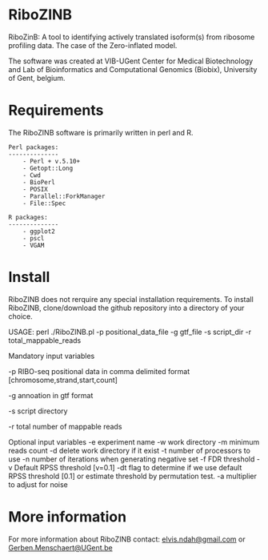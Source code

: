 # RiboZINB
RiboZinB: A tool to identifying actively translated isoform(s) from ribosome profiling data. The case of the Zero-inflated model.

The software was created at VIB-UGent Center for Medical Biotechnology and Lab of Bioinformatics and Computational Genomics (Biobix), University of Gent, belgium.


# Requirements

The RiboZINB software is primarily written in perl and R.

	Perl packages:
	--------------
		- Perl + v.5.10+
		- Getopt::Long
		- Cwd	
		- BioPerl
		- POSIX
		- Parallel::ForkManager
		- File::Spec
		
	R packages:
	--------------
		- ggplot2
		- pscl
		- VGAM

	
# Install

RiboZINB does not rerquire any special installation requirements. To install RiboZINB, clone/download the github repository into a directory of your choice.

USAGE: perl ./RiboZINB.pl -p positional_data_file -g gtf_file -s script_dir -r total_mappable_reads



Mandatory input variables
	<p>-p	RIBO-seq positional data in comma delimited format [chromosome,strand,start,count]</p>
	<p>-g	annoation in gtf format</p>
	<p>-s	script directory</p>
	<p>-r	total number of mappable reads</p>


Optional input variables
	-e	experiment name
	-w	work directory
	-m	minimum reads count
	-d	delete work directory if it exist
	-t	number of processors to use
	-n	number of iterations when generating negative set
	-f	FDR threshold
    -v	Default RPSS threshold [v=0.1]
	-dt flag to determine if we use default RPSS threshold [0.1] or estimate threshold by permutation test.
    -a	multiplier to adjust for noise



# More information

For more information about RiboZINB contact: elvis.ndah@gmail.com or Gerben.Menschaert@UGent.be

